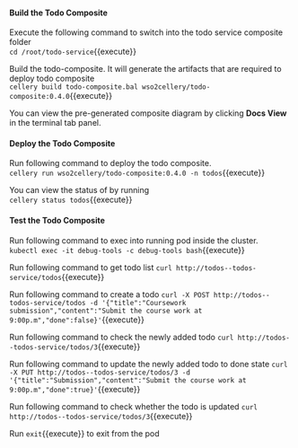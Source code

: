 #### Build the Todo Composite  
Execute the following command to switch into the todo service composite folder  
`cd /root/todo-service`{{execute}}

Build the todo-composite. It will generate the artifacts that are required to deploy todo composite  
`cellery build todo-composite.bal wso2cellery/todo-composite:0.4.0`{{execute}}  

You can view the pre-generated composite diagram by clicking **Docs View** in the terminal tab panel.

#### Deploy the Todo Composite  

Run following command to deploy the todo composite.  
`cellery run wso2cellery/todo-composite:0.4.0 -n todos`{{execute}}

You can view the status of by running  
`cellery status todos`{{execute}}

#### Test the Todo Composite  

Run following command to exec into running pod inside the cluster.  
`kubectl exec -it debug-tools -c debug-tools bash`{{execute}}

Run following command to get todo list 
`curl http://todos--todos-service/todos`{{execute}}

Run following command to create a todo 
`curl -X POST http://todos--todos-service/todos -d '{"title":"Coursework submission","content":"Submit the course work at 9:00p.m","done":false}'`{{execute}}

Run following command to check the newly added todo 
`curl http://todos--todos-service/todos/3`{{execute}}

Run following command to update the newly added todo to done state
`curl -X PUT http://todos--todos-service/todos/3 -d '{"title":"Submission","content":"Submit the course work at 9:00p.m","done":true}'`{{execute}}

Run following command to check whether the todo is updated 
`curl http://todos--todos-service/todos/3`{{execute}}

Run `exit`{{execute}} to exit from the pod

    